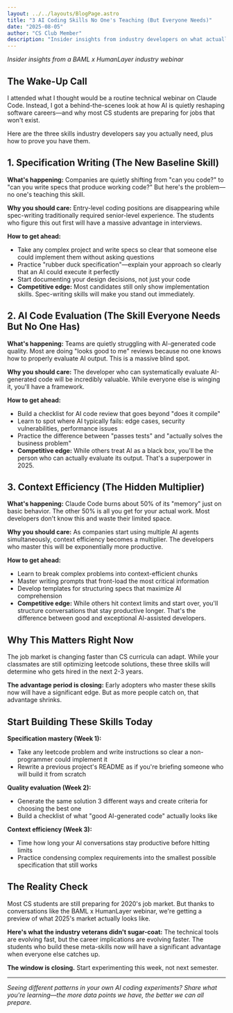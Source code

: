 ```yaml
---
layout: ../../layouts/BlogPage.astro
title: "3 AI Coding Skills No One's Teaching (But Everyone Needs)"
date: "2025-08-05"
author: "CS Club Member"
description: "Insider insights from industry developers on what actually matters for your career"
---
```


*Insider insights from a BAML x HumanLayer industry webinar*

## The Wake-Up Call

I attended what I thought would be a routine technical webinar on Claude Code. Instead, I got a behind-the-scenes look at how AI is quietly reshaping software careers—and why most CS students are preparing for jobs that won't exist.

Here are the three skills industry developers say you actually need, plus how to prove you have them.

## 1. Specification Writing (The New Baseline Skill)

**What's happening:** Companies are quietly shifting from "can you code?" to "can you write specs that produce working code?" But here's the problem—no one's teaching this skill.

**Why you should care:** Entry-level coding positions are disappearing while spec-writing traditionally required senior-level experience. The students who figure this out first will have a massive advantage in interviews.

**How to get ahead:**
- Take any complex project and write specs so clear that someone else could implement them without asking questions
- Practice "rubber duck specification"—explain your approach so clearly that an AI could execute it perfectly
- Start documenting your design decisions, not just your code
- **Competitive edge:** Most candidates still only show implementation skills. Spec-writing skills will make you stand out immediately.

## 2. AI Code Evaluation (The Skill Everyone Needs But No One Has)

**What's happening:** Teams are quietly struggling with AI-generated code quality. Most are doing "looks good to me" reviews because no one knows how to properly evaluate AI output. This is a massive blind spot.

**Why you should care:** The developer who can systematically evaluate AI-generated code will be incredibly valuable. While everyone else is winging it, you'll have a framework.

**How to get ahead:**
- Build a checklist for AI code review that goes beyond "does it compile"
- Learn to spot where AI typically fails: edge cases, security vulnerabilities, performance issues
- Practice the difference between "passes tests" and "actually solves the business problem"
- **Competitive edge:** While others treat AI as a black box, you'll be the person who can actually evaluate its output. That's a superpower in 2025.

## 3. Context Efficiency (The Hidden Multiplier)

**What's happening:** Claude Code burns about 50% of its "memory" just on basic behavior. The other 50% is all you get for your actual work. Most developers don't know this and waste their limited space.

**Why you should care:** As companies start using multiple AI agents simultaneously, context efficiency becomes a multiplier. The developers who master this will be exponentially more productive.

**How to get ahead:**
- Learn to break complex problems into context-efficient chunks
- Master writing prompts that front-load the most critical information
- Develop templates for structuring specs that maximize AI comprehension
- **Competitive edge:** While others hit context limits and start over, you'll structure conversations that stay productive longer. That's the difference between good and exceptional AI-assisted developers.

## Why This Matters Right Now

The job market is changing faster than CS curricula can adapt. While your classmates are still optimizing leetcode solutions, these three skills will determine who gets hired in the next 2-3 years.

**The advantage period is closing:** Early adopters who master these skills now will have a significant edge. But as more people catch on, that advantage shrinks.

## Start Building These Skills Today

**Specification mastery (Week 1):**
- Take any leetcode problem and write instructions so clear a non-programmer could implement it
- Rewrite a previous project's README as if you're briefing someone who will build it from scratch

**Quality evaluation (Week 2):**
- Generate the same solution 3 different ways and create criteria for choosing the best one
- Build a checklist of what "good AI-generated code" actually looks like

**Context efficiency (Week 3):**
- Time how long your AI conversations stay productive before hitting limits
- Practice condensing complex requirements into the smallest possible specification that still works

## The Reality Check

Most CS students are still preparing for 2020's job market. But thanks to conversations like the BAML x HumanLayer webinar, we're getting a preview of what 2025's market actually looks like.

**Here's what the industry veterans didn't sugar-coat:** The technical tools are evolving fast, but the career implications are evolving faster. The students who build these meta-skills now will have a significant advantage when everyone else catches up.

**The window is closing.** Start experimenting this week, not next semester.

---

*Seeing different patterns in your own AI coding experiments? Share what you're learning—the more data points we have, the better we can all prepare.*